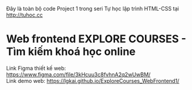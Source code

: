 Đây là toàn bộ code Project 1 trong seri Tự học lập trình HTML-CSS tại http://tuhoc.cc

# Web frontend EXPLORE COURSES - Tìm kiếm khoá học online

Link Figma thiết kế web: https://www.figma.com/file/3kHcuu3c8fvhnA2q2wUwBM/  
Link demo web: https://lgkai.github.io/ExploreCourses_WebFrontend1/
